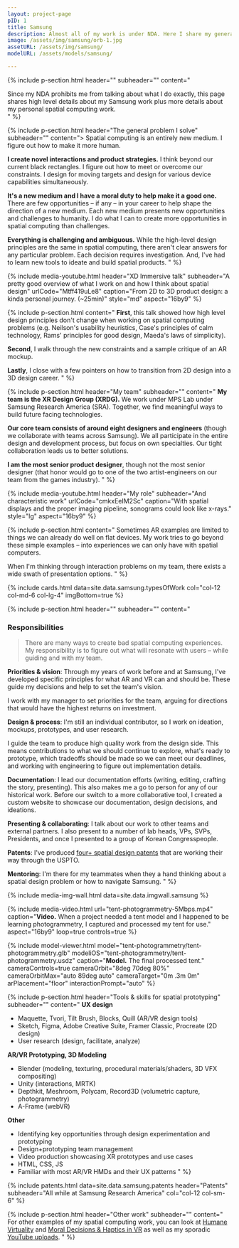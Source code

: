 ```yaml
---
layout: project-page
pID: 1
title: Samsung
description: Almost all of my work is under NDA. Here I share my general approach to spatial computing challenges (some of which is at Samsung) and personal 3D design work.
image: /assets/img/samsung/orb-1.jpg
assetURL: /assets/img/samsung/
modelURL: /assets/models/samsung/

---
```


{% include p-section.html
   header=""
   subheader=""
   content="<div class='alert alert-warning'>Since my NDA prohibits me from talking about what I do exactly, this page shares high level details about my Samsung work plus more details about my personal spatial computing work.</div>
"
%}

{% include p-section.html
   header="The general problem I solve"
   subheader=""
   content="> Spatial computing is an entirely new medium. I figure out how to make it more human.

   **I create novel interactions and product strategies.** I think beyond our current black rectangles. I figure out how to meet or overcome our constraints. I design for moving targets and design for various device capabilities simultaneously.

   **It's a new medium and I have a moral duty to help make it a good one.** There are few opportunities – if any – in your career to help shape the direction of a new medium. Each new medium presents new opportunities and challenges to humanity. I do what I can to create more opportunities in spatial computing than challenges.

   **Everything is challenging and ambiguous.** While the high-level design principles are the same in spatial computing, there aren't clear answers for any particular problem. Each decision requires investigation. And, I've had to learn new tools to ideate and build spatial products.
"
%}

{% include media-youtube.html
   header="XD Immersive talk"
   subheader="A pretty good overview of what I work on and how I think about spatial design"
   urlCode="Mtff419uLe8"
   caption="From 2D to 3D product design: a kinda personal journey. (~25min)"
   style="md"
   aspect="16by9"
%}

{% include p-section.html
   content="
**First**, this talk showed how high level design principles don't change when working on spatial computing problems (e.g. Neilson's usability heuristics, Case's principles of calm technology, Rams' principles for good design, Maeda's laws of simplicity).

**Second**, I walk through the new constraints and a sample critique of an AR mockup.

**Lastly**, I close with a few pointers on how to transition from 2D design into a 3D design career.
"
%}

{% include p-section.html
   header="My team"
   subheader=""
   content="
**My team is the XR Design Group (XRDG).** We work under MPS Lab under Samsung Research America (SRA). Together, we find meaningful ways to build future facing technologies.

**Our core team consists of around eight designers and engineers** (though we collaborate with teams across Samsung). We all participate in the entire design and development process, but focus on own specialties. Our tight collaboration leads us to better solutions.

**I am the most senior product designer**, though not the most senior designer (that honor would go to one of the two artist-engineers on our team from the games industry).
"
%}

{% include media-youtube.html
   header="My role"
   subheader="And characteristic work"
   urlCode="cmkxEeIM2Sc"
   caption="With spatial displays and the proper imaging pipeline, sonograms could look like x-rays."
   style="lg"
   aspect="16by9"
%}

{% include p-section.html
   content="
Sometimes AR examples are limited to things we can already do well on flat devices. My work tries to go beyond these simple examples – into experiences we can only have with spatial computers.

When I'm thinking through interaction problems on my team, there exists a wide swath of presentation options.
"
%}

{% include cards.html
   data=site.data.samsung.typesOfWork
   col="col-12 col-md-6 col-lg-4"
   imgBottom=true
%}

{% include p-section.html
   header=""
   subheader=""
   content="

### Responsibilities

> There are many ways to create bad spatial computing experiences. My responsibility is to figure out what will resonate with users – while guiding and with my team.

**Priorities & vision**: Through my years of work before and at Samsung, I've developed specific principles for what AR and VR can and should be. These guide my decisions and help to set the team's vision.

I work with my manager to set priorities for the team, arguing for directions that would have the highest returns on investment.

**Design & process**: I'm still an individual contributor, so I work on ideation, mockups, prototypes, and user research.

I guide the team to produce high quality work from the design side. This means contributions to what we should continue to explore, what's ready to prototype, which tradeoffs should be made so we can meet our deadlines, and working with engineering to figure out implementation details.

**Documentation**: I lead our documentation efforts (writing, editing, crafting the story, presenting). This also makes me a go to person for any of our historical work. Before our switch to a more collaborative tool, I created a custom website to showcase our documentation, design decisions, and ideations.

**Presenting & collaborating**: I talk about our work to other teams and external partners. I also present to a number of lab heads, VPs, SVPs, Presidents, and once I presented to a group of Korean Congresspeople.

**Patents**: I've produced [four+ spatial design patents](#patents) that are working their way through the USPTO.

**Mentoring**: I'm there for my teammates when they a hand thinking about a spatial design problem or how to navigate Samsung.
"
%}



{% include media-img-wall.html
   data=site.data.imgwall.samsung
%}

{% include media-video.html
   url="tent-photogrammetry-5Mbps.mp4"
   caption="**Video.** When a project needed a tent model and I happened to be learning photogrammetry, I captured and processed my tent for use."
   aspect="16by9"
   loop=true
   controls=true
%}

{% include model-viewer.html
   model="tent-photogrammetry/tent-photogrammetry.glb"
   modeliOS="tent-photogrammetry/tent-photogrammetry.usdz"
   caption="**Model.** The final processed tent."
   cameraControls=true
   cameraOrbit="8deg 70deg 80%"
   cameraOrbitMax="auto 89deg auto"
   cameraTarget="0m .3m 0m"
   arPlacement="floor"
   interactionPrompt="auto"
%}

{% include p-section.html
   header="Tools & skills for spatial prototyping"
   subheader=""
   content="
**UX design**
- Maquette, Tvori, Tilt Brush, Blocks, Quill (AR/VR design tools)
- Sketch, Figma, Adobe Creative Suite, Framer Classic, Procreate (2D design)
- User research (design, facilitate, analyze)

**AR/VR Prototyping, 3D Modeling**
- Blender (modeling, texturing, procedural materials/shaders, 3D VFX compositing)
- Unity (interactions, MRTK)
- Depthkit, Meshroom, Polycam, Record3D (volumetric capture, photogrammetry)
- A-Frame (webVR)

**Other**
- Identifying key opportunities through design experimentation and prototyping
- Design+prototyping team management
- Video production showcasing XR prototypes and use cases
- HTML, CSS, JS
- Familiar with most AR/VR HMDs and their UX patterns
"
%}

{% include patents.html
   data=site.data.samsung.patents
   header="Patents"
   subheader="All while at Samsung Research America"
   col="col-12 col-sm-6"
%}

{% include p-section.html
   header="Other work"
   subheader=""
   content="
For other examples of my spatial computing work, you can look at [Humane Virtuality](/projects/humane-virtuality.html) and [Moral Decisions & Haptics in VR](/projects/moral-decision-making-haptic-feedback-in-virtual-environments.html) as well as my sporadic [YouTube uploads](https://www.youtube.com/user/arm156291/videos).
"
%}
